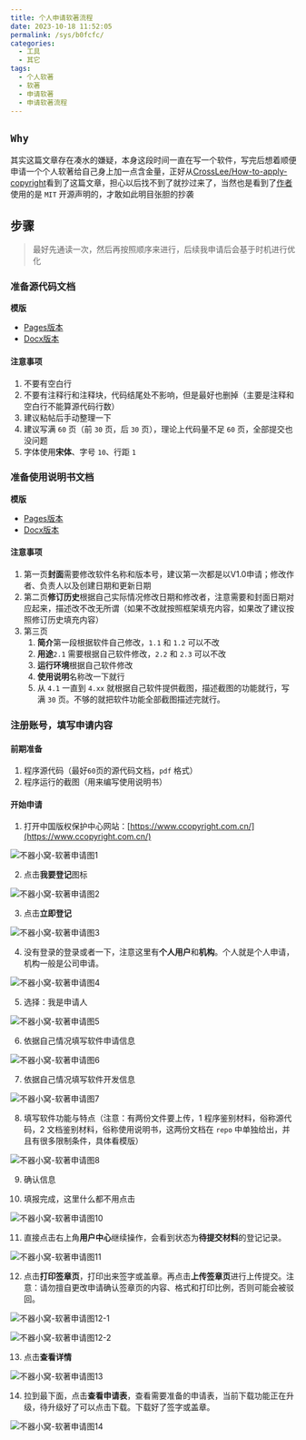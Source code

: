 ```yaml
---
title: 个人申请软著流程
date: 2023-10-18 11:52:05
permalink: /sys/b0fcfc/
categories:
  - 工具
  - 其它
tags:
  - 个人软著
  - 软著
  - 申请软著
  - 申请软著流程
---
```


## `Why`

其实这篇文章存在凑水的嫌疑，本身这段时间一直在写一个软件，写完后想着顺便申请一个个人软著给自己身上加一点含金量，正好从[CrossLee/How-to-apply-copyright](https://github.com/CrossLee/How-to-apply-copyright)看到了这篇文章，担心以后找不到了就抄过来了，当然也是看到了[作者](https://github.com/CrossLee)使用的是 `MIT` 开源声明的，才敢如此明目张胆的抄袭

<!-- more -->

<InArticleAdsense
    data-ad-client="ca-pub-1725717718088510"
    data-ad-slot="7426219401">
</InArticleAdsense>

## 步骤

> 最好先通读一次，然后再按照顺序来进行，后续我申请后会基于时机进行优化

### 准备源代码文档

**模版**

- [Pages版本](https://raw.githubusercontent.com/xingcxb/blog_img/blog1/%E5%B7%A5%E5%85%B7/%E5%85%B6%E5%AE%83/XXX%E8%BD%AF%E4%BB%B6V1.0-%E6%BA%90%E4%BB%A3%E7%A0%81.pages)
- [Docx版本](https://raw.githubusercontent.com/xingcxb/blog_img/blog1/%E5%B7%A5%E5%85%B7/%E5%85%B6%E5%AE%83/XXX%E8%BD%AF%E4%BB%B6V1.0-%E6%BA%90%E4%BB%A3%E7%A0%81.docx)

#### 注意事项

1. 不要有空白行
2. 不要有注释行和注释块，代码结尾处不影响，但是最好也删掉（主要是注释和空白行不能算源代码行数）
3. 建议粘帖后手动整理一下
4. 建议写满 `60` 页（前 `30` 页，后 `30` 页），理论上代码量不足 `60` 页，全部提交也没问题
5. 字体使用**宋体**、字号 `10`、行距 `1`

### 准备使用说明书文档

**模版**

- [Pages版本](https://raw.githubusercontent.com/xingcxb/blog_img/blog1/%E5%B7%A5%E5%85%B7/%E5%85%B6%E5%AE%83/XXX%E8%BD%AF%E4%BB%B6-%E4%BD%BF%E7%94%A8%E8%AF%B4%E6%98%8E%E4%B9%A6.pages)
- [Docx版本](https://raw.githubusercontent.com/xingcxb/blog_img/blog1/%E5%B7%A5%E5%85%B7/%E5%85%B6%E5%AE%83/XXX%E8%BD%AF%E4%BB%B6-%E4%BD%BF%E7%94%A8%E8%AF%B4%E6%98%8E%E4%B9%A6.docx)

#### 注意事项

1. 第一页**封面**需要修改软件名称和版本号，建议第一次都是以V1.0申请；修改作者、负责人以及创建日期和更新日期
2. 第二页**修订历史**根据自己实际情况修改日期和修改者，注意需要和封面日期对应起来，描述改不改无所谓（如果不改就按照框架填充内容，如果改了建议按照修订历史填充内容）
3. 第三页
   1. **简介**第一段根据软件自己修改，`1.1` 和 `1.2` 可以不改
   2. **用途**`2.1` 需要根据自己软件修改，`2.2` 和 `2.3` 可以不改
   3. **运行环境**根据自己软件修改
   4. **使用说明**名称改一下就行
   5. 从 `4.1` 一直到 `4.xx` 就根据自己软件提供截图，描述截图的功能就行，写满 `30` 页。不够的就把软件功能全部截图描述完就行。

### 注册账号，填写申请内容

#### 前期准备

1. 程序源代码（最好`60`页的源代码文档，`pdf` 格式） 
2. 程序运行的截图（用来编写使用说明书）

#### 开始申请

1. 打开中国版权保护中心网站：[https://www.ccopyright.com.cn/](https://www.ccopyright.com.cn/)

![不器小窝-软著申请图1](https://cdn.jsdelivr.net/gh/xingcxb/blog_img@blog1/%E5%B7%A5%E5%85%B7/%E5%85%B6%E5%AE%83/rv1.png)

2. 点击**我要登记**图标

![不器小窝-软著申请图2](https://cdn.jsdelivr.net/gh/xingcxb/blog_img@blog1/%E5%B7%A5%E5%85%B7/%E5%85%B6%E5%AE%83/rv2.png)

3. 点击**立即登记**

![不器小窝-软著申请图3](https://cdn.jsdelivr.net/gh/xingcxb/blog_img@blog1/%E5%B7%A5%E5%85%B7/%E5%85%B6%E5%AE%83/rv3.png)

4. 没有登录的登录或者一下，注意这里有**个人用户**和**机构**。个人就是个人申请，机构一般是公司申请。

![不器小窝-软著申请图4](https://cdn.jsdelivr.net/gh/xingcxb/blog_img@blog1/%E5%B7%A5%E5%85%B7/%E5%85%B6%E5%AE%83/rv4.png)

5. 选择：我是申请人

![不器小窝-软著申请图5](https://cdn.jsdelivr.net/gh/xingcxb/blog_img@blog1/%E5%B7%A5%E5%85%B7/%E5%85%B6%E5%AE%83/rv5.png)

<InArticleAdsense
    data-ad-client="ca-pub-1725717718088510"
    data-ad-slot="7426219401">
</InArticleAdsense>

6. 依据自己情况填写软件申请信息

![不器小窝-软著申请图6](https://cdn.jsdelivr.net/gh/xingcxb/blog_img@blog1/%E5%B7%A5%E5%85%B7/%E5%85%B6%E5%AE%83/rv6.png)

7. 依据自己情况填写软件开发信息

![不器小窝-软著申请图7](https://cdn.jsdelivr.net/gh/xingcxb/blog_img@blog1/%E5%B7%A5%E5%85%B7/%E5%85%B6%E5%AE%83/rv7.png)

8. 填写软件功能与特点（注意：有两份文件要上传，1 程序鉴别材料，俗称源代码，2 文档鉴别材料，俗称使用说明书，这两份文档在 `repo` 中单独给出，并且有很多限制条件，具体看模版）

![不器小窝-软著申请图8](https://cdn.jsdelivr.net/gh/xingcxb/blog_img@blog1/%E5%B7%A5%E5%85%B7/%E5%85%B6%E5%AE%83/rv8.png)

9. 确认信息

10. 填报完成，这里什么都不用点击

![不器小窝-软著申请图10](https://cdn.jsdelivr.net/gh/xingcxb/blog_img@blog1/%E5%B7%A5%E5%85%B7/%E5%85%B6%E5%AE%83/rv10.png)

11. 直接点击右上角**用户中心**继续操作，会看到状态为**待提交材料**的登记记录。

![不器小窝-软著申请图11](https://cdn.jsdelivr.net/gh/xingcxb/blog_img@blog1/%E5%B7%A5%E5%85%B7/%E5%85%B6%E5%AE%83/rv11.png)

12. 点击**打印签章页**，打印出来签字或盖章。再点击**上传签章页**进行上传提交。注意：请勿擅自更改申请确认签章页的内容、格式和打印比例，否则可能会被驳回。

![不器小窝-软著申请图12-1](https://cdn.jsdelivr.net/gh/xingcxb/blog_img@blog1/%E5%B7%A5%E5%85%B7/%E5%85%B6%E5%AE%83/rv12-1.png)

![不器小窝-软著申请图12-2](https://cdn.jsdelivr.net/gh/xingcxb/blog_img@blog1/%E5%B7%A5%E5%85%B7/%E5%85%B6%E5%AE%83/rv12-2.png)

13. 点击**查看详情**

![不器小窝-软著申请图13](https://cdn.jsdelivr.net/gh/xingcxb/blog_img@blog1/%E5%B7%A5%E5%85%B7/%E5%85%B6%E5%AE%83/rv13.png)

<InArticleAdsense
    data-ad-client="ca-pub-1725717718088510"
    data-ad-slot="7426219401">
</InArticleAdsense>

14. 拉到最下面，点击**查看申请表**，查看需要准备的申请表，当前下载功能正在升级，待升级好了可以点击下载。下载好了签字或盖章。

![不器小窝-软著申请图14](https://cdn.jsdelivr.net/gh/xingcxb/blog_img@blog1/%E5%B7%A5%E5%85%B7/%E5%85%B6%E5%AE%83/rv14.png)